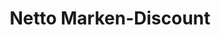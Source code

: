 ---
title: "Netto Marken-Discount"
url: /varel/netto-marken-discount-hafenstrasse/
shop: Supermarkt
---